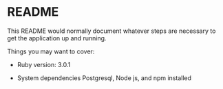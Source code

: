 # README

This README would normally document whatever steps are necessary to get the
application up and running.

Things you may want to cover:

* Ruby version: 3.0.1

* System dependencies
Postgresql, Node js, and npm installed
